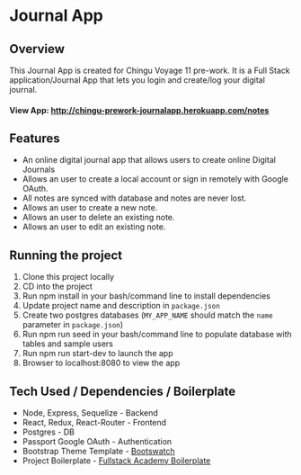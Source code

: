 # Journal App

## Overview

This Journal App is created for Chingu Voyage 11 pre-work. It is a Full Stack application/Journal App that lets you login and create/log your digital journal.

#### View App: http://chingu-prework-journalapp.herokuapp.com/notes

## Features

* An online digital journal app that allows users to create online Digital Journals
* Allows an user to create a local account or sign in remotely with Google OAuth.
* All notes are synced with database and notes are never lost.
* Allows an user to create a new note.
* Allows an user to delete an existing note.
* Allows an user to edit an existing note.

## Running the project

1.  Clone this project locally
2.  CD into the project
3.  Run npm install in your bash/command line to install dependencies
4.  Update project name and description in `package.json`
5.  Create two postgres databases (`MY_APP_NAME` should match the `name`
    parameter in `package.json`)
6.  Run npm run seed in your bash/command line to populate database with tables and sample users
7.  Run npm run start-dev to launch the app
8.  Browser to localhost:8080 to view the app

## Tech Used / Dependencies / Boilerplate

* Node, Express, Sequelize - Backend
* React, Redux, React-Router - Frontend
* Postgres - DB
* Passport Google OAuth - Authentication
* Bootstrap Theme Template - [Bootswatch](https://bootswatch.com)
* Project Boilerplate - [Fullstack Academy Boilerplate](https://github.com/FullstackAcademy/boilermaker)
